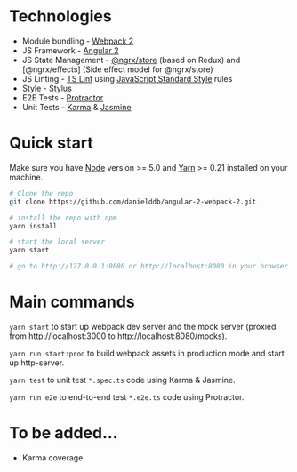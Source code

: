 # Technologies

* Module bundling - [Webpack 2](https://webpack.js.org/)
* JS Framework - [Angular 2](https://angular.io/)
* JS State Management - [@ngrx/store](https://github.com/ngrx/store) (based on Redux) and [@ngrx/effects] (Side effect model for @ngrx/store)
* JS Linting - [TS Lint](https://palantir.github.io/tslint/) using [JavaScript Standard Style](http://standardjs.com/) rules 
* Style - [Stylus](http://stylus-lang.com/)
* E2E Tests - [Protractor](http://www.protractortest.org/)
* Unit Tests - [Karma](https://karma-runner.github.io/) & [Jasmine](https://jasmine.github.io/)

# Quick start

Make sure you have [Node](https://nodejs.org/) version >= 5.0 and [Yarn](https://yarnpkg.com/en/docs/install#windows-tab]) >= 0.21 installed on your machine.

```bash
# Clone the repo
git clone https://github.com/danielddb/angular-2-webpack-2.git

# install the repo with npm 
yarn install

# start the local server
yarn start

# go to http://127.0.0.1:8080 or http://localhost:8080 in your browser
```

# Main commands

`yarn start` to start up webpack dev server and the mock server (proxied from http://localhost:3000 to http://localhost:8080/mocks).

`yarn run start:prod` to build webpack assets in production mode and start up http-server.

`yarn test` to unit test `*.spec.ts` code using Karma & Jasmine.

`yarn run e2e` to end-to-end test `*.e2e.ts` code using Protractor.

# To be added...

* Karma coverage